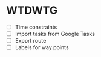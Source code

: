 # WTDWTG

- [ ] Time constraints
- [ ] Import tasks from Google Tasks
- [ ] Export route
- [ ] Labels for way points

